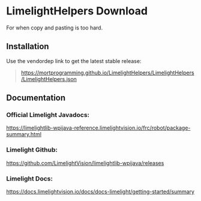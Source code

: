 # LimelightHelpers Download

For when copy and pasting is too hard.

## Installation

Use the vendordep link to get the latest stable release:
> https://mortprogramming.github.io/LimelightHelpers/LimelightHelpers/LimelightHelpers.json

## Documentation

### Official Limelight Javadocs:
https://limelightlib-wpijava-reference.limelightvision.io/frc/robot/package-summary.html

### Limelight Github:
https://github.com/LimelightVision/limelightlib-wpijava/releases

### Limelight Docs:
https://docs.limelightvision.io/docs/docs-limelight/getting-started/summary
